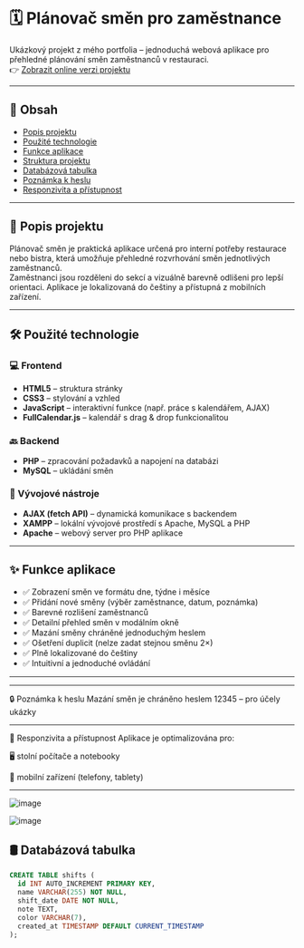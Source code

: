 # 🗓️ Plánovač směn pro zaměstnance

Ukázkový projekt z mého portfolia – jednoduchá webová aplikace pro přehledné plánování směn zaměstnanců v restauraci.  
👉 [Zobrazit online verzi projektu](http://smeny.wz.cz:8080)

---

## 📄 Obsah

- [Popis projektu](#popis-projektu)  
- [Použité technologie](#použité-technologie)  
- [Funkce aplikace](#funkce-aplikace)  
- [Struktura projektu](#struktura-projektu)  
- [Databázová tabulka](#databázová-tabulka)  
- [Poznámka k heslu](#poznámka-k-heslu)  
- [Responzivita a přístupnost](#responzivita-a-přístupnost)

---

## 🧾 Popis projektu

Plánovač směn je praktická aplikace určená pro interní potřeby restaurace nebo bistra, která umožňuje přehledné rozvrhování směn jednotlivých zaměstnanců.  
Zaměstnanci jsou rozděleni do sekcí a vizuálně barevně odlišeni pro lepší orientaci. Aplikace je lokalizovaná do češtiny a přístupná z mobilních zařízení.

---

## 🛠️ Použité technologie

### 💻 Frontend

- **HTML5** – struktura stránky  
- **CSS3** – stylování a vzhled  
- **JavaScript** – interaktivní funkce (např. práce s kalendářem, AJAX)  
- **FullCalendar.js** – kalendář s drag & drop funkcionalitou  

### 🔙 Backend

- **PHP** – zpracování požadavků a napojení na databázi  
- **MySQL** – ukládání směn  

### 🧰 Vývojové nástroje

- **AJAX (fetch API)** – dynamická komunikace s backendem  
- **XAMPP** – lokální vývojové prostředí s Apache, MySQL a PHP  
- **Apache** – webový server pro PHP aplikace  

---

## ✨ Funkce aplikace

- ✅ Zobrazení směn ve formátu dne, týdne i měsíce  
- ✅ Přidání nové směny (výběr zaměstnance, datum, poznámka)  
- ✅ Barevné rozlišení zaměstnanců  
- ✅ Detailní přehled směn v modálním okně  
- ✅ Mazání směny chráněné jednoduchým heslem  
- ✅ Ošetření duplicit (nelze zadat stejnou směnu 2×)  
- ✅ Plně lokalizované do češtiny  
- ✅ Intuitivní a jednoduché ovládání  

---

---

🔒 Poznámka k heslu
Mazání směn je chráněno heslem 12345 – pro účely ukázky

---

📱 Responzivita a přístupnost
Aplikace je optimalizována pro:

🖥️ stolní počítače a notebooky

📱 mobilní zařízení (telefony, tablety)

---

![image](https://github.com/user-attachments/assets/f1030afa-04d5-49df-b32b-ac2797e79c34)

![image](https://github.com/user-attachments/assets/ed2ea27d-45ce-4fb5-b9fb-ba21b91fed42)


## 🛢️ Databázová tabulka

```sql
CREATE TABLE shifts (
  id INT AUTO_INCREMENT PRIMARY KEY,
  name VARCHAR(255) NOT NULL,
  shift_date DATE NOT NULL,
  note TEXT,
  color VARCHAR(7),
  created_at TIMESTAMP DEFAULT CURRENT_TIMESTAMP
);
